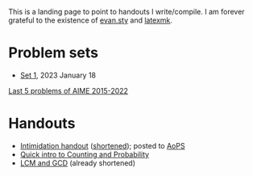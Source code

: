 This is a landing page to point to handouts I write/compile. I am forever grateful to the existence of [evan.sty](https://raw.githubusercontent.com/vEnhance/dotfiles/main/texmf/tex/latex/evan/evan.sty) and [latexmk](https://mg.readthedocs.io/latexmk.html).

# Problem sets

- [Set 1](pset-1.pdf), 2023 January 18

[Last 5 problems of AIME 2015-2022](AIMElast5.pdf)

# Handouts

- [Intimidation handout](intimidation.pdf) ([shortened](intimidation-lecture.pdf)); posted to [AoPS](https://artofproblemsolving.com/community/c5h2984461)
- [Quick intro to Counting and Probability](introcombo-lecture.pdf)
- [LCM and GCD](lcmgcd-lecture.pdf) (already shortened)
